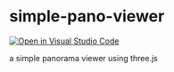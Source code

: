 # simple-pano-viewer
[![Open in Visual Studio Code](https://open.vscode.dev/badges/open-in-vscode.svg)](https://open.vscode.dev/mikepianka/simple-pano-viewer)

a simple panorama viewer using three.js
